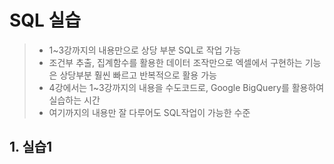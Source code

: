 # SQL 실습

>- 1~3강까지의 내용만으로 상당 부분 SQL로 작업 가능
>- 조건부 추출, 집계함수를 활용한 데이터 조작만으로 엑셀에서 구현하는 기능은 상당부분 훨씬 빠르고 반복적으로 활용 가능
>- 4강에서는 1~3강까지의 내용을 수도코드로, Google BigQuery를 활용하여 실습하는 시간
>- 여기까지의 내용만 잘 다루어도 SQL작업이 가능한 수준

## 1. 실습1
